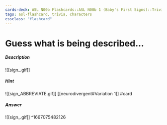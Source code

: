 ```yaml
---
cards-deck: ASL N00b Flashcards::ASL N00b 1 (Baby's First Signs)::Trivia
tags: asl-flashcard, trivia, characters
cssclass: "flashcard"
---
```


# Guess what is being described...
##### Description
![[sign_.gif]]
##### Hint
![[sign_ABBREVIATE.gif]]
[[neurodivergent#Variation 1]]
#card 

##### Answer
![[sign_.gif]]
^1667075482126
